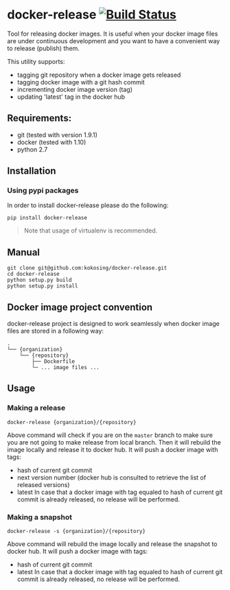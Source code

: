# docker-release [![Build Status](https://travis-ci.org/kokosing/docker-release.svg?branch=master)](https://travis-ci.org/kokosing/docker-release)

Tool for releasing docker images. It is useful when your docker image files are under continuous development and you want to have a convenient way to release (publish) them.

This utility supports:
 - tagging git repository when a docker image gets released
 - tagging docker image with a git hash commit
 - incrementing docker image version (tag)
 - updating 'latest' tag in the docker hub

## Requirements:

-  git (tested with version 1.9.1)
-  docker (tested with 1.10)
-  python 2.7

## Installation

### Using pypi packages

In order to install docker-release please do the following:

    pip install docker-release

> Note that usage of virtualenv is recommended.
  
## Manual

    git clone git@github.com:kokosing/docker-release.git
    cd docker-release
    python setup.py build
    python setup.py install
  
## Docker image project convention

docker-release project is designed to work seamlessly when docker image files are stored in a following way:

```
.
└── {organization}
    └── {repository}
        ├── Dockerfile
        └─ ... image files ...
```

## Usage

### Making a release

```
docker-release {organization}/{repository}
```

Above command will check if you are on the `master` branch to make sure you are not going to make release from local branch. Then it will rebuild the image locally and release it to docker hub. It will push a docker image with tags:
 - hash of current git commit 
 - next version number (docker hub is consulted to retrieve the list of released versions)
 - latest
In case that a docker image with tag equaled to hash of current git commit is already released, no release will be performed.


### Making a snapshot

```
docker-release -s {organization}/{repository}
```

Above command will rebuild the image locally and release the snapshot to docker hub. It will push a docker image with tags:
 - hash of current git commit 
 - latest
In case that a docker image with tag equaled to hash of current git commit is already released, no release will be performed.
